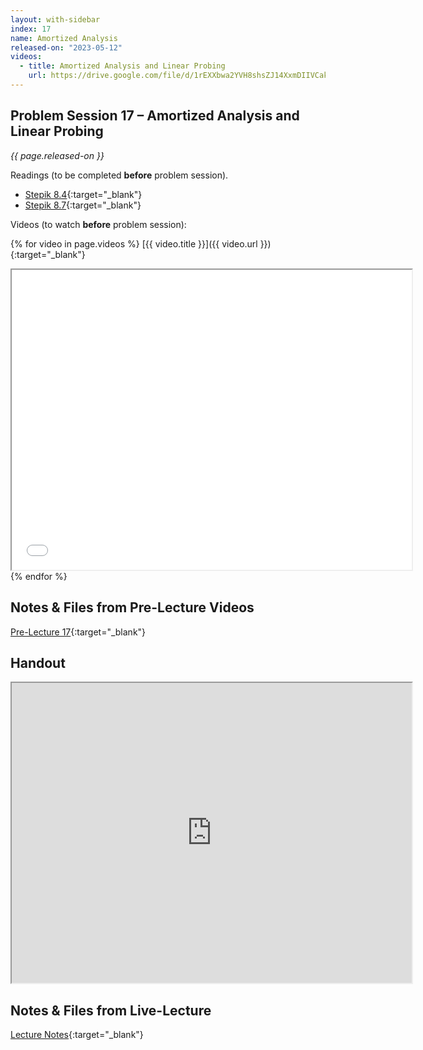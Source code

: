 ```yaml
---
layout: with-sidebar
index: 17
name: Amortized Analysis
released-on: "2023-05-12"
videos:
  - title: Amortized Analysis and Linear Probing
    url: https://drive.google.com/file/d/1rEXXbwa2YVH8shsZJ14XxmDIIVCak2Pu
---
```


## Problem Session 17 – Amortized Analysis and Linear Probing

_{{ page.released-on }}_

Readings (to be completed **before** problem session). 
- [Stepik 8.4](https://stepik.org/lesson/704419/step/1?unit=704855){:target="_blank"}
- [Stepik 8.7](https://stepik.org/lesson/704291/step/1?unit=704723){:target="_blank"}

Videos (to watch **before** problem session):

{% for video in page.videos %}
[{{ video.title }}]({{ video.url }}){:target="_blank"}

<iframe src="{{ video.url }}/preview" width="640" height="480" allow="autoplay"></iframe>
{% endfor %}

## Notes & Files from Pre-Lecture Videos

[Pre-Lecture 17](https://github.com/ucsd-cse12-sp23/ucsd-cse12-sp23.github.io/tree/main/_pre-lectures/lecture-17){:target="_blank"}

## Handout

<iframe src="https://drive.google.com/file/d/1BbBh8c8oQvpkVYsN5QPEM_outQKyT195/preview" width="640" height="480" allow="autoplay"></iframe>

## Notes & Files from Live-Lecture

[Lecture Notes](https://github.com/ucsd-cse12-sp23/ucsd-cse12-sp23.github.io/tree/main/_lectures/lecture-17){:target="_blank"}

